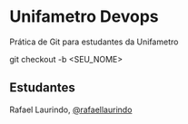 # Unifametro Devops

Prática de Git para estudantes da Unifametro

git checkout -b <SEU_NOME>

## Estudantes

Rafael Laurindo, [@rafaellaurindo](https://www.github.com/rafaellaurindo)
